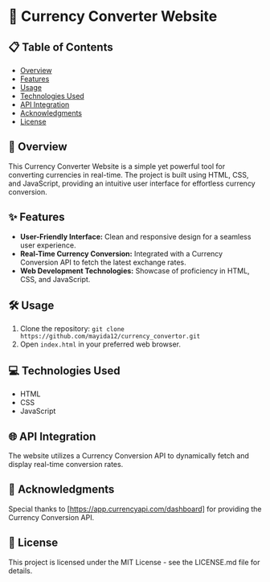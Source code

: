 # 💱 Currency Converter Website

## 📋 Table of Contents

- [Overview](#-overview)
- [Features](#-features)
- [Usage](#-usage)
- [Technologies Used](#-technologies-used)
- [API Integration](#-api-integration)
- [Acknowledgments](#-acknowledgments)
- [License](#-license)

## 🚀 Overview

This Currency Converter Website is a simple yet powerful tool for converting currencies in real-time. The project is built using HTML, CSS, and JavaScript, providing an intuitive user interface for effortless currency conversion.

## ✨ Features

- **User-Friendly Interface:** Clean and responsive design for a seamless user experience.
- **Real-Time Currency Conversion:** Integrated with a Currency Conversion API to fetch the latest exchange rates.
- **Web Development Technologies:** Showcase of proficiency in HTML, CSS, and JavaScript.

## 🛠️ Usage

1. Clone the repository: `git clone https://github.com/mayida12/currency_convertor.git `
2. Open `index.html` in your preferred web browser.

## 💻 Technologies Used

- HTML
- CSS
- JavaScript

## 🌐 API Integration

The website utilizes a Currency Conversion API to dynamically fetch and display real-time conversion rates.

## 🙌 Acknowledgments

Special thanks to [https://app.currencyapi.com/dashboard] for providing the Currency Conversion API.


## 📄 License

This project is licensed under the MIT License - see the LICENSE.md file for details.
